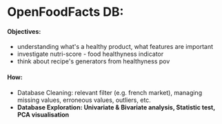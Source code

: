 OpenFoodFacts DB:
===
#### Objectives: 
- understanding what's a healthy product, what features are important
- investigate nutri-score - food healthyness indicator
- think about recipe's generators from healthyness pov

#### How:
- Database Cleaning: relevant filter (e.g. french market), managing missing values, erroneous values, outliers, etc.
- <b>Database Exploration: Univariate & Bivariate analysis, Statistic test, PCA visualisation</b>
